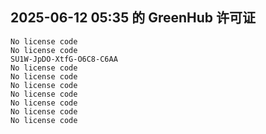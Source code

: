 ## 2025-06-12 05:35 的 GreenHub 许可证
```
No license code
No license code
SU1W-JpDO-XtfG-O6C8-C6AA
No license code
No license code
No license code
No license code
No license code
No license code
No license code
```
